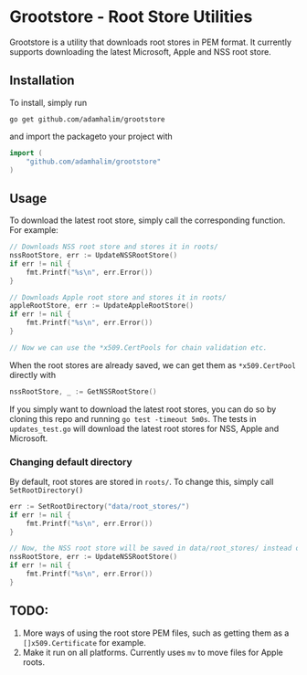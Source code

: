 # Grootstore - Root Store Utilities
Grootstore is a utility that downloads root stores in PEM format. It currently supports downloading the latest Microsoft, Apple and NSS root store.


## Installation
To install, simply run
```
go get github.com/adamhalim/grootstore
```
and import the packageto your project with

```go
import (
    "github.com/adamhalim/grootstore"
)
```

## Usage

To download the latest root store, simply call the corresponding function. For example:

```go
// Downloads NSS root store and stores it in roots/
nssRootStore, err := UpdateNSSRootStore()
if err != nil {
    fmt.Printf("%s\n", err.Error())
}

// Downloads Apple root store and stores it in roots/
appleRootStore, err := UpdateAppleRootStore()
if err != nil {
    fmt.Printf("%s\n", err.Error())
}

// Now we can use the *x509.CertPools for chain validation etc.

```

When the root stores are already saved, we can get them as `*x509.CertPool` directly with 

```go
nssRootStore, _ := GetNSSRootStore()
```

If you simply want to download the latest root stores, you can do so by cloning this repo and running `go test -timeout 5m0s`. The tests in `updates_test.go` will download the latest root stores for NSS, Apple and Microsoft.

### Changing default directory

By default, root stores are stored in `roots/`. To change this, simply call `SetRootDirectory()`

```go
err := SetRootDirectory("data/root_stores/")
if err != nil {
    fmt.Printf("%s\n", err.Error())
}

// Now, the NSS root store will be saved in data/root_stores/ instead of roots/
nssRootStore, err := UpdateNSSRootStore()
if err != nil {
    fmt.Printf("%s\n", err.Error())
}
```

## TODO:

1. More ways of using the root store PEM files, such as getting them as a `[]x509.Certificate` for example.
2. Make it run on all platforms. Currently uses `mv` to move files for Apple roots.